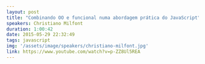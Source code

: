 ```yaml
---
layout: post
title: "Combinando OO e funcional numa abordagem prática do JavaScript"
speakers: Christiano Milfont
duration: 1:00:42
date: 2015-05-29 22:32:49
tags: javascript
img: '/assets/image/speakers/christiano-milfont.jpg'
link: https://www.youtube.com/watch?v=p-ZZ8Ul5REA
---
```

